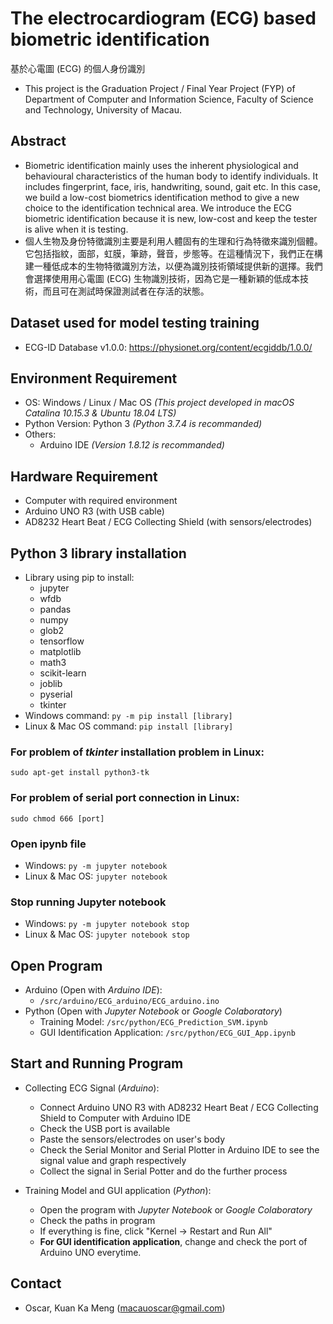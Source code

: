 # The electrocardiogram (ECG) based biometric identification
基於心電圖 (ECG) 的個人身份識別
- This project is the Graduation Project / Final Year Project (FYP) of Department of Computer and Information Science, Faculty of Science and Technology, University of Macau. 

## Abstract
- Biometric identification mainly uses the inherent physiological and behavioural characteristics of the human body to identify individuals. It includes fingerprint, face, iris, handwriting, sound, gait etc. In this case, we build a low-cost biometrics identification method to give a new choice to the identification technical area. We introduce the ECG biometric identification because it is new, low-cost and keep the tester is alive when it is testing.
- 個人生物及身份特徵識別主要是利用人體固有的生理和行為特徵來識別個體。它包括指紋，面部，虹膜，筆跡，聲音，步態等。在這種情況下，我們正在構建一種低成本的生物特徵識別方法，以便為識別技術領域提供新的選擇。我們會選擇使用用心電圖 (ECG) 生物識別技術，因為它是一種新穎的低成本技術，而且可在測試時保證測試者在存活的狀態。

## Dataset used for model testing training
* ECG-ID Database v1.0.0: https://physionet.org/content/ecgiddb/1.0.0/

## Environment Requirement
* OS: Windows / Linux / Mac OS *(This project developed in macOS Catalina 10.15.3 & Ubuntu 18.04 LTS)*
* Python Version: Python 3 *(Python 3.7.4 is recommanded)*
* Others:
  - Arduino IDE *(Version 1.8.12 is recommanded)*
  
## Hardware Requirement
* Computer with required environment
* Arduino UNO R3 (with USB cable)
* AD8232 Heart Beat / ECG Collecting Shield (with sensors/electrodes)

## Python 3 library installation
* Library using pip to install:
  - jupyter
  - wfdb
  - pandas
  - numpy
  - glob2
  - tensorflow
  - matplotlib
  - math3
  - scikit-learn
  - joblib
  - pyserial
  - tkinter
* Windows command: <code>py -m pip install [library]</code>
* Linux & Mac OS command: <code>pip install [library]</code>

### For problem of *tkinter* installation problem in Linux:
<code>sudo apt-get install python3-tk</code>

### For problem of serial port connection in Linux:
<code>sudo chmod 666 [port]</code>

### Open ipynb file
* Windows: <code>py -m jupyter notebook</code>
* Linux & Mac OS: <code>jupyter notebook</code>

### Stop running Jupyter notebook
* Windows: <code>py -m jupyter notebook stop</code>
* Linux & Mac OS: <code>jupyter notebook stop</code>

## Open Program
- Arduino (Open with *Arduino IDE*):
  - <code>/src/arduino/ECG_arduino/ECG_arduino.ino</code>
- Python (Open with *Jupyter Notebook* or *Google Colaboratory*)
  - Training Model: <code>/src/python/ECG_Prediction_SVM.ipynb</code>
  - GUI Identification Application: <code>/src/python/ECG_GUI_App.ipynb</code>

## Start and Running Program
- Collecting ECG Signal (*Arduino*): 
  - Connect Arduino UNO R3 with AD8232 Heart Beat / ECG Collecting Shield to Computer with Arduino IDE
  - Check the USB port is available
  - Paste the sensors/electrodes on user's body
  - Check the Serial Monitor and Serial Plotter in Arduino IDE to see the signal value and graph respectively
  - Collect the signal in Serial Potter and do the further process

- Training Model and GUI application (*Python*):
  - Open the program with *Jupyter Notebook* or *Google Colaboratory*
  - Check the paths in program
  - If everything is fine, click "Kernel -> Restart and Run All"
  - **For GUI identification application**, change and check the port of Arduino UNO everytime.

## Contact
* Oscar, Kuan Ka Meng (macauoscar@gmail.com)
